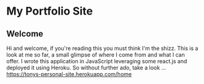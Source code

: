 # My Portfolio Site

## Welcome

Hi and welcome, if you're reading this you must think I'm the shizz. This is a look at me so far, a small glimpse of where I come from and what I can offer. I wrote this application in JavaScript leveraging some react.js and deployed it using Heroku. So without further ado, take a look ... https://tonys-personal-site.herokuapp.com/home 

